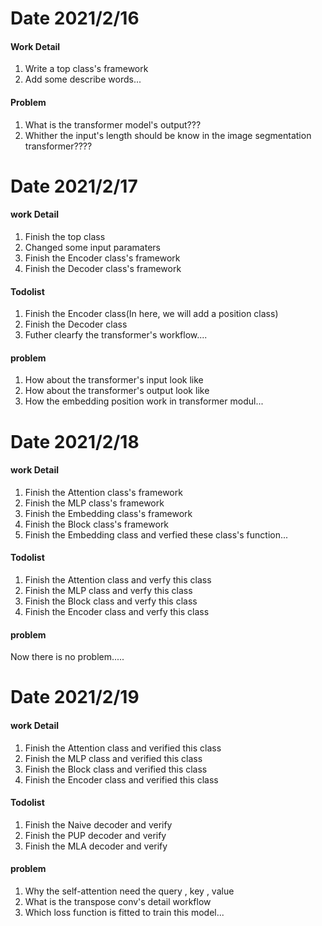 # Date 2021/2/16 
#### Work Detail
1. Write a top class's framework
2. Add some describe words...

#### Problem
1. What is the transformer model's output???
2. Whither the input's length should be know in the image segmentation transformer????

# Date 2021/2/17
#### work Detail
1. Finish the top class
2. Changed some input paramaters
3. Finish the Encoder class's framework
4. Finish the Decoder class's framework

#### Todolist
1. Finish the Encoder class(In here, we will add a position class)
2. Finish the Decoder class
3. Futher clearfy the transformer's workflow....

#### problem
1. How about the transformer's input look like
2. How about the transformer's output look like
3. How the embedding position work in transformer modul...

# Date 2021/2/18
#### work Detail
1. Finish the Attention class's framework
2. Finish the MLP class's framework
3. Finish the Embedding class's framework
4. Finish the Block class's framework
5. Finish the Embedding class and verfied these class's function...

#### Todolist
1. Finish the Attention class and verfy this class
2. Finish the MLP class and verfy this class
3. Finish the Block class and verfy this class
4. Finish the Encoder class and verfy this class

#### problem
Now there is no problem.....

# Date 2021/2/19
#### work Detail
1. Finish the Attention class and verified this class
2. Finish the MLP class and verified this class
3. Finish the Block class and verified this class
4. Finish the Encoder class and verified this class

#### Todolist
1. Finish the Naive decoder and verify
2. Finish the PUP decoder and verify
3. Finish the MLA decoder and verify

#### problem
1. Why the self-attention need the query , key , value
2. What is the transpose conv's detail workflow
3. Which loss function is fitted to train this model...
